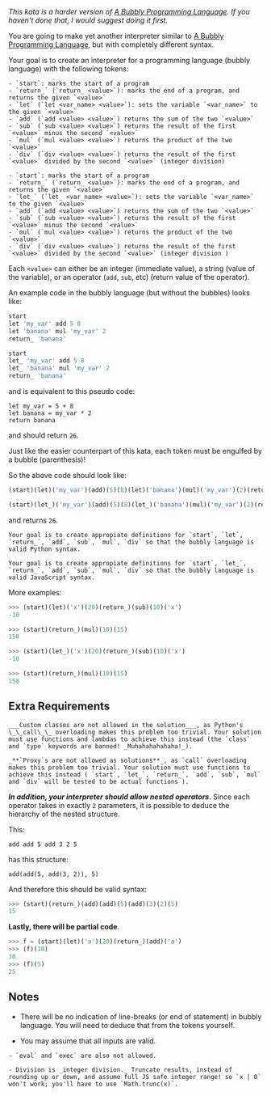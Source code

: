 _This kata is a harder version of [A Bubbly Programming Language](https://www.codewars.com/kata/5f7a715f6c1f810017c3eb07). If you haven't done that, I would suggest doing it first._

You are going to make yet another interpreter similar to [A Bubbly Programming Language](https://www.codewars.com/kata/5f7a715f6c1f810017c3eb07), but with completely different syntax.

Your goal is to create an interpreter for a programming language (bubbly language) with the following tokens:

~~~if:python,
- `start`: marks the start of a program
- `return_` (`return_ <value>`): marks the end of a program, and returns the given `<value>`
- `let` (`let <var_name> <value>`): sets the variable `<var_name>` to the given `<value>`
- `add` (`add <value> <value>`) returns the sum of the two `<value>`
- `sub` (`sub <value> <value>`) returns the result of the first `<value>` minus the second `<value>`
- `mul` (`mul <value> <value>`) returns the product of the two `<value>`
- `div` (`div <value> <value>`) returns the result of the first `<value>` divided by the second `<value>` (integer division)
~~~
~~~if:javascript,
- `start`: marks the start of a program
- `return_` (`return_ <value>`): marks the end of a program, and returns the given `<value>`
- `let_` (`let_ <var_name> <value>`): sets the variable `<var_name>` to the given `<value>`
- `add` (`add <value> <value>`) returns the sum of the two `<value>`
- `sub` (`sub <value> <value>`) returns the result of the first `<value>` minus the second `<value>`
- `mul` (`mul <value> <value>`) returns the product of the two `<value>`
- `div` (`div <value> <value>`) returns the result of the first `<value>` divided by the second `<value>` (integer division )
~~~

Each `<value>` can either be an integer (immediate value), a string (value of the variable), or an operator (`add`, `sub`, etc) (return value of the operator).

An example code in the bubbly language (but without the bubbles) looks like:

```python
start
let 'my_var' add 5 8
let 'banana' mul 'my_var' 2
return_ 'banana'
```
```javascript
start
let_ 'my_var' add 5 8
let_ 'banana' mul 'my_var' 2
return_ 'banana'
```

and is equivalent to this pseudo code:

```
let my_var = 5 + 8
let banana = my_var * 2
return banana
```

and should return `26`.

Just like the easier counterpart of this kata, each token must be engulfed by a bubble (parenthesis)!

So the above code should look like:

```python
(start)(let)('my_var')(add)(5)(8)(let)('banana')(mul)('my_var')(2)(return_)('banana')
```
```javascript
(start)(let_)('my_var')(add)(5)(8)(let_)('banana')(mul)('my_var')(2)(return_)('banana')
```

and returns `26`.

~~~if:python,
Your goal is to create appropiate definitions for `start`, `let`, `return_`, `add`, `sub`, `mul`, `div` so that the bubbly language is valid Python syntax.
~~~
~~~if:javascript,
Your goal is to create appropiate definitions for `start`, `let_`, `return_`, `add`, `sub`, `mul`, `div` so that the bubbly language is valid JavaScript syntax.
~~~

More examples:

```python
>>> (start)(let)('x')(20)(return_)(sub)(10)('x')
-10

>>> (start)(return_)(mul)(10)(15)
150
```
```javascript
>>> (start)(let_)('x')(20)(return_)(sub)(10)('x')
-10

>>> (start)(return_)(mul)(10)(15)
150
```

## Extra Requirements

~~~if:python,
___Custom classes are not allowed in the solution___, as Python's \_\_call\_\_ overloading makes this problem too trivial. Your solution must use functions and lambdas to achieve this instead (the `class` and `type` keywords are banned! _Muhahahahahaha!_).
~~~
~~~if:javascript,
_**`Proxy`s are not allowed as solutions**_, as `call` overloading makes this problem too trivial. Your solution must use functions to achieve this instead ( `start`, `let_`, `return_`, `add`, `sub`, `mul` and `div` will be tested to be actual functions ).
~~~

___In addition, your interpreter should allow nested operators___. Since each operator takes in exactly `2` parameters, it is possible to deduce the hierarchy of the nested structure.

This:

```
add add 5 add 3 2 5
```

has this structure:

```
add(add(5, add(3, 2)), 5)
```

And therefore this should be valid syntax:

```python
>>> (start)(return_)(add)(add)(5)(add)(3)(2)(5)
15
```

__Lastly, there will be partial code__.
```python
>>> f = (start)(let)('a')(20)(return_)(add)('a')
>>> (f)(10)
30
>>> (f)(5)
25
```

## Notes

- There will be no indication of line-breaks (or end of statement) in bubbly language. You will need to deduce that from the tokens yourself.

- You may assume that all inputs are valid.

~~~if:python,
- `eval` and `exec` are also not allowed.
~~~
~~~if:javascript,
- Division is _integer division._ Truncate results, instead of rounding up or down, and assume full JS safe integer range! so `x | 0` won't work; you'll have to use `Math.trunc(x)`.
~~~
